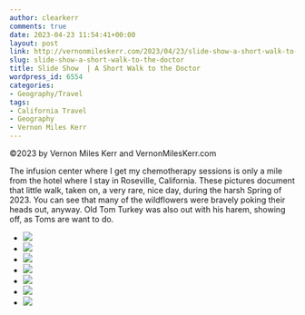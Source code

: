 ```yaml
---
author: clearkerr
comments: true
date: 2023-04-23 11:54:41+00:00
layout: post
link: http://vernonmileskerr.com/2023/04/23/slide-show-a-short-walk-to-the-doctor/
slug: slide-show-a-short-walk-to-the-doctor
title: Slide Show  | A Short Walk to the Doctor
wordpress_id: 6554
categories:
- Geography/Travel
tags:
- California Travel
- Geography
- Vernon Miles Kerr
---
```





©2023 by Vernon Miles Kerr and VernonMilesKerr.com







The infusion center where I get my chemotherapy sessions is only a mile from the hotel where I stay in Roseville, California.  These pictures document that little walk, taken on, a very rare, nice day, during the harsh Spring of 2023.  You can see that many of the wildflowers were bravely  poking their heads out, anyway.  Old Tom Turkey was also out with his harem, showing off, as Toms are want to do.







  * ![](https://vernonmileskerr.files.wordpress.com/2023/04/shortwalktothedoctor-9.jpeg?w=768)
  * ![](https://vernonmileskerr.files.wordpress.com/2023/04/shortwalktothedoctor-8.jpeg?w=768)
  * ![](https://vernonmileskerr.files.wordpress.com/2023/04/shortwalktothedoctor-7.jpeg?w=768)
  * ![](https://vernonmileskerr.files.wordpress.com/2023/04/shortwalktothedoctor-5.jpeg?w=768)
  * ![](https://vernonmileskerr.files.wordpress.com/2023/04/shortwalktothedoctor-4.jpeg?w=768)
  * ![](https://vernonmileskerr.files.wordpress.com/2023/04/shortwalktothedoctor-2.jpeg?w=900)
  * ![](https://vernonmileskerr.files.wordpress.com/2023/04/shortwalktothedoctor-1.jpeg?w=900)



